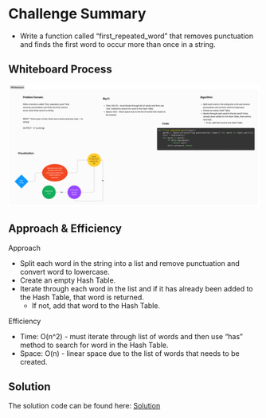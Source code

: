 # Challenge Summary

* Write a function called “first_repeated_word” that removes punctuation and finds the first word to occur more than once in a string.

## Whiteboard Process

![Whiteboard](./code_challeng31_wb.png)

## Approach & Efficiency

Approach
* Split each word in the string into a list and remove punctuation and convert word to lowercase.
* Create an empty Hash Table.
* Iterate through each word in the list and if it has already been added to the Hash Table, that word is returned.
  * If not, add that word to the Hash Table.

Efficiency
* Time: O(n^2) - must iterate through list of words and then use “has” method to search for word in the Hash Table.
* Space: O(n) - linear space due to the list of words that needs to be created.

## Solution

The solution code can be found here: [Solution](../../code_challenges/hashtable_repeated_word.py)

